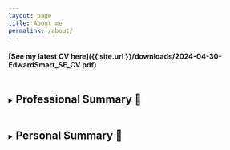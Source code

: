 ```yaml
---
layout: page
title: About me
permalink: /about/
---
```

#### [See my latest CV here]({{ site.url }}/downloads/2024-04-30-EdwardSmart_SE_CV.pdf)

<details>
<summary><h2 style="display:inline-block">Professional Summary 🤵</h2></summary>

### Consulting and Technical Support

After finishing up my undergraduate degree in Neuroscience at the University of Sydney, I went straight into the workforce consulting for a healthcare IT company called [**Cerner**](https://www.oracle.com/health/). I enjoyed aspects of the work, and developed a strong set of soft skills, but found myself longing for something more technical. 

Hoping to scratch that itch, I transferred internally to the AMS team, where I worked as a Technical Solution Analyst, providing level 2 technical support to our clients. Through this work I developed a knack for troubleshooting and the tenacity to never give up on a problem, but that finding the bugs wasn't enough for me - I wanted to be the one that fixed them.

### Software Development

So, I went back to school and completed a Masters of Information Technology at the University of Queensland. I had always had an interest in computers and software, but never pursued a formal education in that realm, so I always felt like an outsider looking in. 

Completing that degree gave me the confidence to realise that I could do it too, and helped me land my first development gig with [**Blackbook.ai**](https://blackbook.ai/) - an IT consulting firm, where I provided full stack development services to many clients. I spent a majority of my tenure at Blackbook working with [**Aurizon - Australia's largest rail freight operator**](https://www.aurizon.com.au/), as part of a team building a comprehensive yard management solution. That project involved integrating data from a smorgasbord of legacy applications and creating entirely new functionality to enable the end to end handling of yard activities in a single appication. 

On that project, I performed full stack development in .NET Core (as well as some VB.NET) and Vue.js and also assumed the role of "Data Wrangler" - responsible for the cleansing, migration and integration of data from our legacy data sources.

</details>

<details>
<summary><h2 style="display:inline-block">Personal Summary 👨</h2></summary>

### Where I'm from

I grew up in Sydney, Australia, and lived there until the age of 24, when I moved to Brisbane to transfer to a new team at the company I worked for at the time. I loved my time in both cities, and now I'm a little bit confused about where "home" is.

### Where I am now

I'm living in Shanghai, China now. I have always had it in my mind that my next move after Brisbane would be an international move. I had done a fair amount of international travel, but I always wanted to experience day-to-day life in a completely foreign environment. My wife is Chinese, and we made the joint decision to move to China - making good on that promise to myself and giving my wife the opportunity to make up for some lost time with her family after living abroad for so long.

Now we're here, I'm really enjoying my time. Shanghai is an amazing city to live in, I can feel my Chinese improving by the day, and immersing myself in a new culture has expanded my mind in ways I never would have expected.

### What I'm about

The one thing that has never failed to captivate me is the idea of mastery. Chasing mastery has sustained me through several periods of intense practice throughout my life, doing anything from spending hours tweaking my pitching form ⚾ and kicking technique 🏉, to commiting to working out 💪 a little bit every day for years, to spending 3+ hours every day immersing in Mandarin. So long as I found it interesting and wanted to master it, I would happily devote a period of my life to it. I want to see where applying this mindset to coding ⌨️ will take me.

</details>
